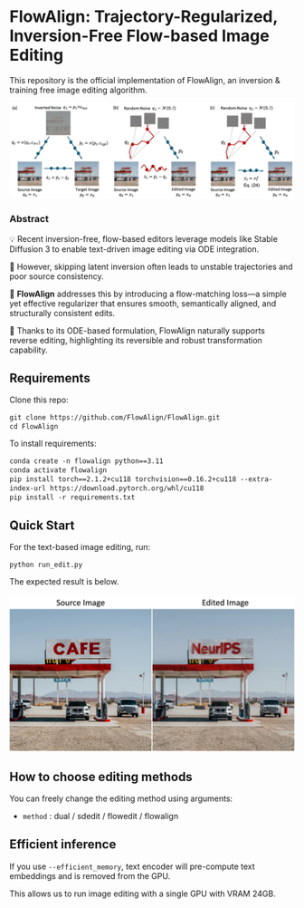 # FlowAlign: Trajectory-Regularized, Inversion-Free Flow-based Image Editing

This repository is the official implementation of FlowAlign, an inversion & training free image editing algorithm. 

![concept](assets/concept.jpg)

### Abstract

💡 Recent inversion-free, flow-based editors leverage models like Stable Diffusion 3 to enable text-driven image editing via ODE integration.

🤔 However, skipping latent inversion often leads to unstable trajectories and poor source consistency.

🚀 **FlowAlign** addresses this by introducing a flow-matching loss—a simple yet effective regularizer that ensures smooth, semantically aligned, and structurally consistent edits.

🌟 Thanks to its ODE-based formulation, FlowAlign naturally supports reverse editing, highlighting its reversible and robust transformation capability.

## Requirements

Clone this repo:
```
git clone https://github.com/FlowAlign/FlowAlign.git
cd FlowAlign
```

To install requirements:

```
conda create -n flowalign python==3.11
conda activate flowalign
pip install torch==2.1.2+cu118 torchvision==0.16.2+cu118 --extra-index-url https://download.pytorch.org/whl/cu118
pip install -r requirements.txt
```

## Quick Start
For the text-based image editing, run:

```
python run_edit.py
```

The expected result is below.

![result](assets/result.jpg)


## How to choose editing methods

You can freely change the editing method using arguments:
- `method` : dual / sdedit / flowedit / flowalign


## Efficient inference

If you use `--efficient_memory`, text encoder will pre-compute text embeddings and is removed from the GPU.

This allows us to run image editing with a single GPU with VRAM 24GB.

<!-- 
## Pre-trained Models

You can download pretrained models here:

- [My awesome model](https://drive.google.com/mymodel.pth) trained on ImageNet using parameters x,y,z. 

>📋  Give a link to where/how the pretrained models can be downloaded and how they were trained (if applicable).  Alternatively you can have an additional column in your results table with a link to the models.

## Results

Our model achieves the following performance on :

### [Image Classification on ImageNet](https://paperswithcode.com/sota/image-classification-on-imagenet)

| Model name         | Top 1 Accuracy  | Top 5 Accuracy |
| ------------------ |---------------- | -------------- |
| My awesome model   |     85%         |      95%       |

>📋  Include a table of results from your paper, and link back to the leaderboard for clarity and context. If your main result is a figure, include that figure and link to the command or notebook to reproduce it. 


## Contributing

>📋  Pick a licence and describe how to contribute to your code repository.  -->
